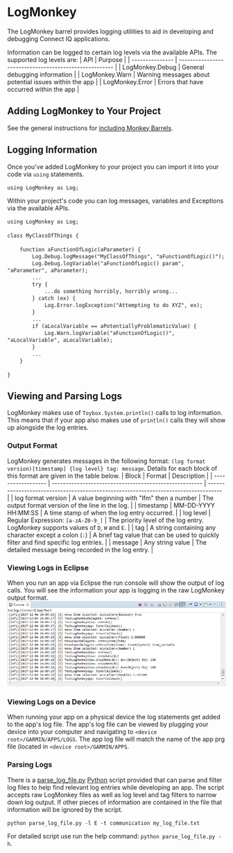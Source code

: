# LogMonkey

The LogMonkey barrel provides logging utilities to aid in developing and debugging Connect IQ applications.

Information can be logged to certain log levels via the available APIs. The supported log levels are:
| API             | Purpose                                                |
| --------------- | ------------------------------------------------------ |
| LogMonkey.Debug | General debugging information                          |
| LogMonkey.Warn  | Warning messages about potential issues within the app |
| LogMonkey.Error | Errors that have occurred within the app               |

## Adding LogMonkey to Your Project

See the general instructions for [including Monkey Barrels](https://github.com/garmin/connectiq-apps/tree/master/barrels#including-monkey-barrels).

## Logging Information

Once you've added LogMonkey to your project you can import it into your code via `using` statements.
```
using LogMonkey as Log;
```
Within your project's code you can log messages, variables and Exceptions via the available APIs.
```
using LogMonkey as Log;

class MyClassOfThings {

    function aFunctionOfLogic(aParameter) {
        Log.Debug.logMessage("MyClassOfThings", "aFunctionOfLogic()");
        Log.Debug.logVariable("aFunctionOfLogic() param", "aParameter", aParameter);
        ...
        try {
            ...do something horribly, horribly wrong...
        } catch (ex) {
            Log.Error.logException("Attempting to do XYZ", ex);
        }
        ...
        if (aLocalVariable == aPotentiallyProblematicValue) {
            Log.Warn.logVariable("aFunctionOfLogic()", "aLocalVariable", aLocalVariable);
        }
        ...
    }

}
```

## Viewing and Parsing Logs

LogMonkey makes use of `Toybox.System.println()` calls to log information. This means that if your app also makes use of `println()` calls they will show up alongside the log entries.

### Output Format

LogMonkey generates messages in the following format: `(log format version)[timestamp] {log level} tag: message`. Details for each block of this format are given in the table below.
| Block              | Format                                                 | Description                                                                         |
| ------------------ | ------------------------------------------------------ | ----------------------------------------------------------------------------------- |
| log format version | A value beginning with "lfm" then a number             | The output format version of the line in the log.                                   |
| timestamp          | MM-DD-YYYY HH:MM:SS                                    | A time stamp of when the log entry occurred.                                        |
| log level          | Regular Expression: `[a-zA-Z0-9_]`                     | The priority level of the log entry. LogMonkey supports values of `D`, `W` and `E`. |
| tag                | A string containing any character except a colon (`:`) | A brief tag value that can be used to quickly filter and find specific log entries. |
| message            | Any string value                                       | The detailed message being recorded in the log entry.                               |

### Viewing Logs in Eclipse

When you run an app via Eclipse the run console will show the output of log calls. You will see the information your app is logging in the raw LogMonkey output format.
![Image of run console](run_console.png)

### Viewing Logs on a Device

When running your app on a physical device the log statements get added to the app's log file. The app's log file can be viewed by plugging your device into your computer and navigating to `<device root>/GARMIN/APPS/LOGS`. The app log file will match the name of the app prg file (located in `<device root>/GARMIN/APPS`.

### Parsing Logs

There is a [parse_log_file.py](parse_log_file.py) [Python](https://www.python.org/) script provided that can parse and filter log files to help find relevant log entries while developing an app. The script accepts raw LogMonkey files as well as log level and tag filters to narrow down log output. If other pieces of information are contained in the file that information will be ignored by the script.
```
python parse_log_file.py -l E -t communication my_log_file.txt
```
For detailed script use run the help command: `python parse_log_file.py -h`.
